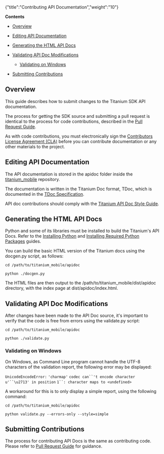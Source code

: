 {"title":"Contributing API Documentation","weight":"10"}

**Contents**

* [Overview](#Overview)

* [Editing API Documentation](#EditingAPIDocumentation)

* [Generating the HTML API Docs](#GeneratingtheHTMLAPIDocs)

* [Validating API Doc Modifications](#ValidatingAPIDocModifications)

  * [Validating on Windows](#ValidatingonWindows)

* [Submitting Contributions](#SubmittingContributions)


## Overview

This guide describes how to submit changes to the Titanium SDK API documentation.

The process for getting the SDK source and submitting a pull request is identical to the process for code contributions, described in the [Pull Request Guide](/docs/appc/Titanium_SDK/Titanium_SDK_Guide/Contributing_to_Titanium/Platform_Development/Pull_Request_Guide/).

As with code contributions, you must electronically sign the [Contributors License Agreement (CLA)](http://developer.appcelerator.com/cla) before you can contribute documentation or any other materials to the project.

## Editing API Documentation

The API documentation is stored in the apidoc folder inside the [titanium\_mobile](https://github.com/appcelerator/titanium_mobile) repository.

The documentation is written in the Titanium Doc format, TDoc, which is documented in the [TDoc Specification](/docs/appc/Titanium_SDK/Titanium_SDK_Guide/Contributing_to_Titanium/Platform_Development/Specs/TDoc_Specification/).

API doc contributions should comply with the [Titanium API Doc Style Guide](/docs/appc/Titanium_SDK/Titanium_SDK_Guide/Contributing_to_Titanium/Documentation/Titanium_API_Doc_Style_Guide/).

## Generating the HTML API Docs

Python and some of its libraries must be installed to build the Titanium's API Docs. Refer to the [Installing Python](/docs/appc/Titanium_SDK/Titanium_SDK_Getting_Started/Installation_and_Configuration/Installing_Titanium_Advanced_Tools/Installing_Python/) and [Installing Required Python Packages](/docs/appc/Titanium_SDK/Titanium_SDK_Getting_Started/Installation_and_Configuration/Installing_Titanium_Advanced_Tools/Installing_Required_Python_Packages/) guides.

You can build the basic HTML version of the Titanium docs using the docgen.py script, as follows:

`cd /path/to/titanium_mobile/apidoc`

`python ./docgen.py`

The HTML files are then output to the /path/to/titanium\_mobile/dist/apidoc directory, with the index page at dist/apidoc/index.html.

## Validating API Doc Modifications

After changes have been made to the API Doc source, it's important to verify that the code is free from errors using the validate.py script:

`cd /path/to/titanium_mobile/apidoc`

`python ./validate.py`

### Validating on Windows

On Windows, as Command Line program cannot handle the UTF-8 characters of the validation report, the following error may be displayed:

`UnicodeEncodeError:` `'charmap'` `codec can``'t encode character u'``\u2713' in position` `1``: character maps to <undefined>`

A workaround for this is to only display a simple report, using the following command:

`cd /path/to/titanium_mobile/apidoc`

`python validate.py --errors-only --style=simple`

## Submitting Contributions

The process for contributing API Docs is the same as contributing code. Please refer to [Pull Request Guide](/docs/appc/Titanium_SDK/Titanium_SDK_Guide/Contributing_to_Titanium/Platform_Development/Pull_Request_Guide/) for guidance.
